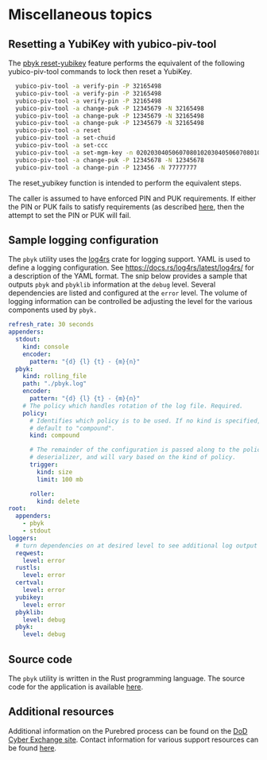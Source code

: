 # Miscellaneous topics

## Resetting a YubiKey with yubico-piv-tool

The [pbyk reset-yubikey](2_command_line.md#reset) feature performs the equivalent of the following yubico-piv-tool commands
to lock then reset a YubiKey.

```bash
  yubico-piv-tool -a verify-pin -P 32165498
  yubico-piv-tool -a verify-pin -P 32165498
  yubico-piv-tool -a verify-pin -P 32165498
  yubico-piv-tool -a change-puk -P 12345679 -N 32165498
  yubico-piv-tool -a change-puk -P 12345679 -N 32165498
  yubico-piv-tool -a change-puk -P 12345679 -N 32165498
  yubico-piv-tool -a reset
  yubico-piv-tool -a set-chuid
  yubico-piv-tool -a set-ccc
  yubico-piv-tool -a set-mgm-key -n 020203040506070801020304050607080102030405060708
  yubico-piv-tool -a change-puk -P 12345678 -N 12345678
  yubico-piv-tool -a change-pin -P 123456 -N 77777777
```

The reset_yubikey function is intended to perform the equivalent steps.

The caller is assumed to have enforced PIN and PUK requirements. If either the PIN or PUK fails
to satisfy requirements (as described [here](https://docs.yubico.com/yesdk/users-manual/application-piv/pin-puk-mgmt-key.html),
then the attempt to set the PIN or PUK will fail.

## Sample logging configuration

The `pbyk` utility uses the [log4rs](https://crates.io/crates/log4rs) crate for logging support. YAML is used to define 
a logging configuration. See <https://docs.rs/log4rs/latest/log4rs/> for a description of the YAML format. The snip below
provides a sample that outputs `pbyk` and `pbyklib` information at the `debug` level. Several dependencies are listed and
configured at the `error` level. The volume of logging information can be controlled be adjusting the level for the various
components used by `pbyk.`

```yaml
refresh_rate: 30 seconds
appenders:
  stdout:
    kind: console
    encoder:
      pattern: "{d} {l} {t} - {m}{n}"
  pbyk:
    kind: rolling_file
    path: "./pbyk.log"
    encoder:
      pattern: "{d} {l} {t} - {m}{n}"
    # The policy which handles rotation of the log file. Required.
    policy:
      # Identifies which policy is to be used. If no kind is specified, it will
      # default to "compound".
      kind: compound

      # The remainder of the configuration is passed along to the policy's
      # deserializer, and will vary based on the kind of policy.
      trigger:
        kind: size
        limit: 100 mb

      roller:
        kind: delete      
root:
  appenders:
    - pbyk
    - stdout
loggers:
  # turn dependencies on at desired level to see additional log output
  reqwest:
    level: error
  rustls:
    level: error
  certval:
    level: error
  yubikey:
    level: error
  pbyklib:
    level: debug
  pbyk:
    level: debug
```

## Source code

The `pbyk` utility is written in the Rust programming language. The source code for the application is available
[here](https://github.com/carl-wallace/pbyk).

## Additional resources

Additional information on the Purebred process can be found on the [DoD Cyber Exchange site](https://public.cyber.mil/pki-pke/purebred/). 
Contact information for various support resources can be found [here](https://public.cyber.mil/pki-pke/help/).